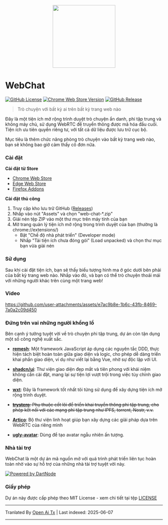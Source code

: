 <p align="center">
  <img src="https://github.com/molvqingtai/WebChat/blob/master/public/logo.png" width="200px"/>
</p>

# WebChat

[![GitHub License](https://img.shields.io/github/license/molvqingtai/WebChat)](https://github.com/molvqingtai/WebChat/blob/master/LICENSE) [![Chrome Web Store Version](https://img.shields.io/chrome-web-store/v/cpaedhbidlpnbdfegakhiamfpndhjpgf)](https://chromewebstore.google.com/detail/webchat/cpaedhbidlpnbdfegakhiamfpndhjpgf) [![GitHub Release](https://img.shields.io/github/v/release/molvqingtai/WebChat)](https://github.com/molvqingtai/WebChat/releases)

> Trò chuyện với bất kỳ ai trên bất kỳ trang web nào

Đây là một tiện ích mở rộng trình duyệt trò chuyện ẩn danh, phi tập trung và không máy chủ, sử dụng WebRTC để truyền thông được mã hóa đầu cuối. Tiện ích ưu tiên quyền riêng tư, với tất cả dữ liệu được lưu trữ cục bộ.

Mục tiêu là thêm chức năng phòng trò chuyện vào bất kỳ trang web nào, bạn sẽ không bao giờ cảm thấy cô đơn nữa.

### Cài đặt

**Cài đặt từ Store**

- [Chrome Web Store](https://chromewebstore.google.com/detail/webchat/cpaedhbidlpnbdfegakhiamfpndhjpgf)
- [Edge Web Store](https://microsoftedge.microsoft.com/addons/detail/mmfdplbomjjlgdffecapcpgjmhfhmiob)
- [Firefox Addons](https://addons.mozilla.org/firefox/addon/webchat/)

**Cài đặt thủ công**

1. Truy cập kho lưu trữ GitHub ([Releases](https://github.com/molvqingtai/WebChat/releases))
2. Nhấp vào nút "Assets" và chọn "web-chat-\*.zip"
3. Giải nén tệp ZIP vào một thư mục trên máy tính của bạn
4. Mở trang quản lý tiện ích mở rộng trong trình duyệt của bạn (thường là chrome://extensions/)
   - Bật "Chế độ nhà phát triển" (Developer mode)
   - Nhấp "Tải tiện ích chưa đóng gói" (Load unpacked) và chọn thư mục bạn vừa giải nén

### Sử dụng

Sau khi cài đặt tiện ích, bạn sẽ thấy biểu tượng hình ma ở góc dưới bên phải của bất kỳ trang web nào. Nhấp vào đó, và bạn có thể trò chuyện thoải mái với những người khác trên cùng một trang web!

### Video

https://github.com/user-attachments/assets/e7ac9b8e-1b6c-43fb-8469-7a0a2c09d450

### Đứng trên vai những người khổng lồ

Bên cạnh ý tưởng tuyệt vời về trò chuyện phi tập trung, dự án còn tận dụng một số công nghệ xuất sắc.

- **[remesh](https://github.com/remesh-js/remesh)**: Một framework JavaScript áp dụng các nguyên tắc DDD, thực hiện tách biệt hoàn toàn giữa giao diện và logic, cho phép dễ dàng triển khai phần giao diện, ví dụ như viết lại bằng Vue, nhờ sự độc lập với UI.

- **[shadcn/ui](https://ui.shadcn.com/)**: Thư viện giao diện đẹp mắt và tiên phong với khái niệm không cần cài đặt, mang lại sự tiện lợi vượt trội trong việc tùy chỉnh giao diện.

- **[wxt](https://wxt.dev/)**: Đây là framework tốt nhất tôi từng sử dụng để xây dựng tiện ích mở rộng trình duyệt.

- ~~**[trystero](https://github.com/dmotz/trystero)**: Phụ thuộc cốt lõi để triển khai truyền thông phi tập trung, cho phép kết nối với các mạng phi tập trung như IPFS, torrent, Nostr, v.v.~~
- **[Artico](https://github.com/matallui/artico)**: Bộ thư viện linh hoạt giúp bạn xây dựng các giải pháp dựa trên WebRTC của riêng mình

- **[ugly-avatar](https://github.com/txstc55/ugly-avatar)**: Dùng để tạo avatar ngẫu nhiên ấn tượng.

### Nhà tài trợ

WebChat là một dự án mã nguồn mở với quá trình phát triển liên tục hoàn toàn nhờ vào sự hỗ trợ của những nhà tài trợ tuyệt vời này.

[![Powered by DartNode](https://dartnode.com/branding/DN-Open-Source-sm.png)](https://dartnode.com "Powered by DartNode - Free VPS for Open Source")

### Giấy phép

Dự án này được cấp phép theo MIT License - xem chi tiết tại tệp [LICENSE](https://github.com/molvqingtai/WebChat/blob/master/LICENSE)

---

Tranlated By [Open Ai Tx](https://github.com/OpenAiTx/OpenAiTx) | Last indexed: 2025-06-07

---